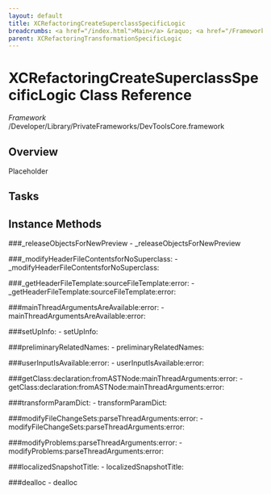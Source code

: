 ```yaml
---
layout: default
title: XCRefactoringCreateSuperclassSpecificLogic
breadcrumbs: <a href="/index.html">Main</a> &raquo; <a href="/Frameworks.html">Framework</a> &raquo; <a href="/Frameworks/DevToolsCore.html">DevToolsCore</a> &raquo; XCRefactoringCreateSuperclassSpecificLogic
parent: XCRefactoringTransformationSpecificLogic 
---
```

# XCRefactoringCreateSuperclassSpecificLogic Class Reference

*Framework* /Developer/Library/PrivateFrameworks/DevToolsCore.framework

## Overview

Placeholder

## Tasks

## Instance Methods

<a name="-_releaseObjectsForNewPreview"></a>
###_releaseObjectsForNewPreview
    - _releaseObjectsForNewPreview

<a name="-_modifyHeaderFileContentsforNoSuperclass:"></a>
###_modifyHeaderFileContentsforNoSuperclass:
    - _modifyHeaderFileContentsforNoSuperclass:

<a name="-_getHeaderFileTemplate:sourceFileTemplate:error:"></a>
###_getHeaderFileTemplate:sourceFileTemplate:error:
    - _getHeaderFileTemplate:sourceFileTemplate:error:

<a name="-mainThreadArgumentsAreAvailable:error:"></a>
###mainThreadArgumentsAreAvailable:error:
    - mainThreadArgumentsAreAvailable:error:

<a name="-setUpInfo:"></a>
###setUpInfo:
    - setUpInfo:

<a name="-preliminaryRelatedNames:"></a>
###preliminaryRelatedNames:
    - preliminaryRelatedNames:

<a name="-userInputIsAvailable:error:"></a>
###userInputIsAvailable:error:
    - userInputIsAvailable:error:

<a name="-getClass:declaration:fromASTNode:mainThreadArguments:error:"></a>
###getClass:declaration:fromASTNode:mainThreadArguments:error:
    - getClass:declaration:fromASTNode:mainThreadArguments:error:

<a name="-transformParamDict:"></a>
###transformParamDict:
    - transformParamDict:

<a name="-modifyFileChangeSets:parseThreadArguments:error:"></a>
###modifyFileChangeSets:parseThreadArguments:error:
    - modifyFileChangeSets:parseThreadArguments:error:

<a name="-modifyProblems:parseThreadArguments:error:"></a>
###modifyProblems:parseThreadArguments:error:
    - modifyProblems:parseThreadArguments:error:

<a name="-localizedSnapshotTitle:"></a>
###localizedSnapshotTitle:
    - localizedSnapshotTitle:

<a name="-dealloc"></a>
###dealloc
    - dealloc

